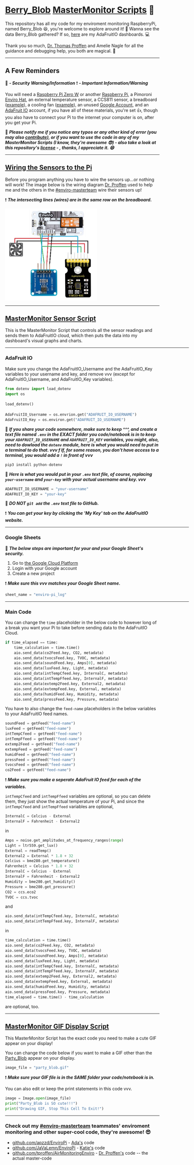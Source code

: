 # [Berry_Blob](https://github.com/ThuviksaM/Berry_Blob) [MasterMonitor Scripts](../MasterMonitor-Scripts) 🐍

This repository has all my code for my enviroment monitoring RaspberryPi, named Berry_Blob 😆, you're welcome to explore around it! 🔎
Wanna see the data Berry_Blob gathered? If so, [here](https://io.adafruit.com/Thuviksa/dashboards/weather-monitor) are my AdaFruitIO dashboards. 💻

Thank you so much, [Dr. Thomas Proffen](https://github.com/tproffen) and Amelie Nagle for all the guidance and debugging help, you both are magical. 🦄

<hr>

## A Few Reminders

🔐 ***- Security Warning/Information***
❗ ***- Important Information/Warning***

You will need a [Raspberry Pi Zero W](https://www.raspberrypi.org/products/raspberry-pi-zero-w/) or another [Raspberry Pi](https://www.adafruit.com/?q=Raspberry+Pi&sort=BestMatch), a Pimoroni [Enviro Hat](https://shop.pimoroni.com/products/enviro?variant=31155658489939), an external temperature sensor, a CCS811 sensor, a breadboard ([example](https://www.adafruit.com/product/64)), a cooling fan ([example](https://www.adafruit.com/product/3368)), an unused [Google Account](https://www.google.com), and an [AdaFruit IO](https://io.adafruit.com/) account, if you have all of these materials, you're set 👍, though you also have to connect your Pi to the internet your computer is on, after you get your Pi.

🔐 ***Please notify me if you notice any typos or any other kind of error (you may also [contribute](CONTRIBUTING.md)), or if you want to use the code in any of my MasterMonitor Scripts (I know, they're awesome 😎) - also take a look at this repository's [license](https://github.com/ThuviksaM/Berry_Blob/blob/master/LICENSE.md) - , thanks, I appreciate it. 😄***

<hr>

## [Wiring the Sensors to the Pi](../Images/sensor-wiring-img.jpg)

Before you program anything you have to wire the sensors up...or nothing will work!
The image below is the wiring diagram [Dr. Proffen](https://github.com/tproffen) used to help me and the others in the [#enviro-masterteam](https://github.com/orcsgirls) wire their sensors up!

❗ ***The intersecting lines (wires) are in the same row on the breadboard.***

<img type= "image/jpg" src= "../Images/sensor-wiring-img.jpg" alt= "wiring-diagram" width="300" height="300">

<hr>

## [MasterMonitor Sensor Script](../JupyterNotebooks/MasterMonitorSensorScript.ipynb)

This is the MasterMonitor Script that controls all the sensor readings and sends them to AdaFruitIO cloud, which then puts the data into my dashboard's visual graphs and charts.

<hr width= "600">

### AdaFruit IO

Make sure you change the AdaFruitIO_Username and the AdaFruitIO_Key variables to your username and key, and remove vvv (except for AdaFruitIO_Username, and AdaFruitIO_Key variables).
```python
from dotenv import load_dotenv
import os

load_dotenv()

AdaFruitIO_Username = os.envrion.get("ADAFRUIT_IO_USERNAME")
AdaFruitIO_Key = os.environ.get("ADAFRUIT_IO_USERNAME")
```
🔐 ***If you share your code somewhere, make sure to keep ^^^, and create a text file named `.env` in the EXACT folder you code/notebook is in to keep your `ADAFRUIT_IO_USERNAME` and `ADAFRUIT_IO_KEY` variables, you might, also, need to dowload the `dotenv` module, here is what you would need to put in a terminal to do that. vvv f If, for some reason, you don't have access to a terminal, you would add a `!` in front of vvv***
```python
pip3 install python-dotenv
```
🔐 ***Here is what you would put in your `.env` text file, of course, replacing `your-username` and `your-key` with your actual username and key. vvv***
```python
ADAFRUIT_IO_USERNAME = "your-username"
ADAFRUIT_IO_KEY = "your-key"
```
🔐 ***DO NOT `git add` the `.env` text file to GitHub.***

❗ ***You can get your key by clicking the 'My Key' tab on the AdaFruitIO website.***

<hr width= "600">

### Google Sheets

🔐 ***The below steps are important for your and your Google Sheet's security.***

1. Go to [the Google Cloud Platform](https://console.cloud.google.com/)
2. Login with your Google account
3. Create a new project

❗ ***Make sure this vvv matches your Google Sheet name.***
```python
sheet_name = "enviro-pi_log"
```

<hr width= "600">

### Main Code

You can change the `time` placeholder in the below code to however long of a break you want your Pi to take before sending data to the AdaFruitIO Cloud.
```python
if time_elapsed == time:
    time_calculation = time.time()
    aio.send_data(co2Feed.key, CO2, metadata)
    aio.send_data(tvocsFeed.key, TVOC, metadata)
    aio.send_data(soundFeed.key, Amps[0], metadata)
    aio.send_data(luxFeed.key, Light, metadata)
    aio.send_data(intTempCfeed.key, InternalC, metadata)
    aio.send_data(intTempFfeed.key, InternalF, metadata)
    aio.send_data(extemp2Feed.key, External2, metadata)
    aio.send_data(extempFeed.key, External, metadata)
    aio.send_data(humidFeed.key, Humidity, metadata)
    aio.send_data(pressFeed.key, Pressure, metadata)
```
You have to also change the `feed-name` placeholders in the below variables to your AdaFruitIO feed names.
```python
soundFeed = getFeed("feed-name")
luxFeed = getFeed("feed-name")
intTempCfeed = getFeed("feed-name")
intTempFfeed = getFeed("feed-name")
extemp2Feed = getFeed("feed-name")
extempFeed = getFeed("feed-name")
humidFeed = getFeed("feed-name")
pressFeed = getFeed("feed-name")
tvocsFeed = getFeed("feed-name")
co2Feed = getFeed("feed-name")
```
❗ ***Make sure you make a seperate AdaFruit IO feed for each of the variables.***

`intTempCfeed` and `intTempFfeed` variables are optional, so you can delete them, they just show the actual temperature of your Pi, and since the `intTempCfeed` and `intTempFfeed` variables are optional,
```python   
InternalC = Celcius - External
InternalF = Fahrenheit - External2
```
in
```python
Amps = noise.get_amplitudes_at_frequency_ranges(range)
Light = ltr559.get_lux()
External = readTemp()
External2 = External * 1.8 + 32
Celcius = bme280.get_temperature()
Fahrenheit = Celcius * 1.8 + 32
InternalC = Celcius - External
InternalF = Fahrenheit - External2
Humidity = bme280.get_humidity()
Pressure = bme280.get_pressure()
CO2 = ccs.eco2
TVOC = ccs.tvoc
```
and
```python
aio.send_data(intTempCfeed.key, InternalC, metadata)
aio.send_data(intTempFfeed.key, InternalF, metadata)
```
in
```python
time_calculation = time.time()
aio.send_data(co2Feed.key, CO2, metadata)
aio.send_data(tvocsFeed.key, TVOC, metadata)
aio.send_data(soundFeed.key, Amps[0], metadata)
aio.send_data(luxFeed.key, Light, metadata)
aio.send_data(intTempCfeed.key, InternalC, metadata)
aio.send_data(intTempFfeed.key, InternalF, metadata)
aio.send_data(extemp2Feed.key, External2, metadata)
aio.send_data(extempFeed.key, External, metadata)
aio.send_data(humidFeed.key, Humidity, metadata)
aio.send_data(pressFeed.key, Pressure, metadata)
time_elapsed = time.time() - time_calculation
```
are optional, too.

<hr>

## [MasterMonitor GIF Display Script](../JupyterNotebooks/MasterMonitorGIFDisplayScript.ipynb)

This MasterMonitor Script has the exact code you need to make a cute GIF appear on your display!

You can change the code below if you want to make a GIF other than the [Party_Blob](../JupyterNotebooks/part_blob.gif) appear on your display.
```python
image_file = "party_blob.gif"
```
❗ ***Make sure your GIF file is in the SAME folder your code/notebook is in.***

You can also edit or keep the print statements in this code vvv.
```python
image = Image.open(image_file)
print("Party_Blob is SO cute!!!")
print("Drawing GIF, Stop This Cell To Exit!")
```

<hr>

### Check out my [#enviro-masterteam](https://github.com/orcsgirls) teammates' enviroment monitoring and other super-cool code, they're awesome! 😎
 + [github.com/apzzd/EnviroPi](https://github.com/apzzd/EnviroPi) - [Ada's](https://github.com/apzzd) code
 + [github.com/JaVaLemn/EnviroPi](https://github.com/JaVaLemn/EnviroPi) - [Katie's](https://github.com/JaVaLemn) code
 + [github.com/tproffen/AirMonitoringEnviro](https://github.com/tproffen/AirMonitoringEnviro) - [Dr. Proffen's](https://github.com/tproffen) code -- the actual master-code</p>

